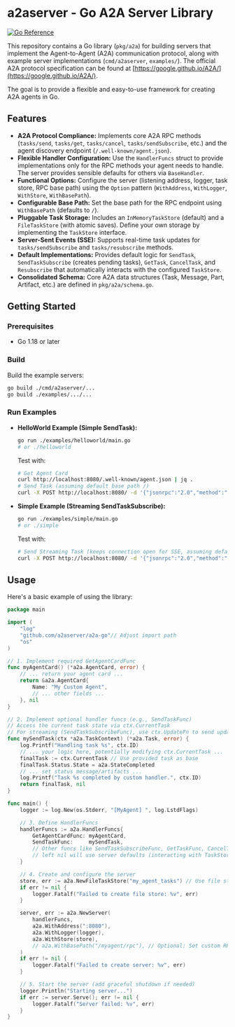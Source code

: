 # a2aserver - Go A2A Server Library

[![Go Reference](https://pkg.go.dev/badge/a2aserver/pkg/a2a.svg)](https://pkg.go.dev/a2aserver/pkg/a2a)

This repository contains a Go library (`pkg/a2a`) for building servers that implement the Agent-to-Agent (A2A) communication protocol, along with example server implementations (`cmd/a2aserver`, `examples/`). The official A2A protocol specification can be found at [https://google.github.io/A2A/](https://google.github.io/A2A/).

The goal is to provide a flexible and easy-to-use framework for creating A2A agents in Go.

## Features

*   **A2A Protocol Compliance:** Implements core A2A RPC methods (`tasks/send`, `tasks/get`, `tasks/cancel`, `tasks/sendSubscribe`, etc.) and the agent discovery endpoint (`/.well-known/agent.json`).
*   **Flexible Handler Configuration:** Use the `HandlerFuncs` struct to provide implementations only for the RPC methods your agent needs to handle. The server provides sensible defaults for others via `BaseHandler`.
*   **Functional Options:** Configure the server (listening address, logger, task store, RPC base path) using the `Option` pattern (`WithAddress`, `WithLogger`, `WithStore`, `WithBasePath`).
*   **Configurable Base Path:** Set the base path for the RPC endpoint using `WithBasePath` (defaults to `/`).
*   **Pluggable Task Storage:** Includes an `InMemoryTaskStore` (default) and a `FileTaskStore` (with atomic saves). Define your own storage by implementing the `TaskStore` interface.
*   **Server-Sent Events (SSE):** Supports real-time task updates for `tasks/sendSubscribe` and `tasks/resubscribe` methods.
*   **Default Implementations:** Provides default logic for `SendTask`, `SendTaskSubscribe` (creates pending tasks), `GetTask`, `CancelTask`, and `Resubscribe` that automatically interacts with the configured `TaskStore`.
*   **Consolidated Schema:** Core A2A data structures (Task, Message, Part, Artifact, etc.) are defined in `pkg/a2a/schema.go`.


## Getting Started

### Prerequisites

*   Go 1.18 or later

### Build

Build the example servers:

```bash
go build ./cmd/a2aserver/...
go build ./examples/.../...
```

### Run Examples

*   **HelloWorld Example (Simple SendTask):**
    ```bash
    go run ./examples/helloworld/main.go
    # or ./helloworld
    ```
    Test with:
    ```bash
    # Get Agent Card
    curl http://localhost:8080/.well-known/agent.json | jq .
    # Send Task (assuming default base path /)
    curl -X POST http://localhost:8080/ -d '{"jsonrpc":"2.0","method":"tasks/send","params":{"message":{"role":"user","parts":[{"type":"text","text":"Hi"}]}},"id":1}' | jq .
    ```

*   **Simple Example (Streaming SendTaskSubscribe):**
    ```bash
    go run ./examples/simple/main.go
    # or ./simple
    ```
    Test with:
    ```bash
    # Send Streaming Task (keeps connection open for SSE, assuming default base path /)
    curl -X POST http://localhost:8080/ -d '{"jsonrpc":"2.0","method":"tasks/sendSubscribe","params":{"message":{"role":"user","parts":[{"type":"text","text":"Stream test"}]}},"id":2}'
    ```

## Usage 

Here's a basic example of using the library:

```go
package main

import (
	"log"
	"github.com/a2aserver/a2a-go"// Adjust import path
	"os"
)

// 1. Implement required GetAgentCardFunc
func myAgentCard() (*a2a.AgentCard, error) {
	// ... return your agent card ...
	return &a2a.AgentCard{
		Name: "My Custom Agent",
		// ... other fields ...
	}, nil
}

// 2. Implement optional handler funcs (e.g., SendTaskFunc)
// Access the current task state via ctx.CurrentTask
// For streaming (SendTaskSubscribeFunc), use ctx.UpdateFn to send updates.
func mySendTask(ctx *a2a.TaskContext) (*a2a.Task, error) {
	log.Printf("Handling task %s", ctx.ID)
	// ... your logic here, potentially modifying ctx.CurrentTask ...
	finalTask := ctx.CurrentTask // Use provided task as base
	finalTask.Status.State = a2a.StateCompleted
	// ... set status message/artifacts ...
	log.Printf("Task %s completed by custom handler.", ctx.ID)
	return finalTask, nil
}

func main() {
	logger := log.New(os.Stderr, "[MyAgent] ", log.LstdFlags)

	// 3. Define HandlerFuncs
	handlerFuncs := a2a.HandlerFuncs{
		GetAgentCardFunc: myAgentCard,
		SendTaskFunc:     mySendTask,
		// Other funcs like SendTaskSubscribeFunc, GetTaskFunc, CancelTaskFunc
		// left nil will use server defaults (interacting with TaskStore).
	}

	// 4. Create and configure the server
	store, err := a2a.NewFileTaskStore("my_agent_tasks") // Use file store
	if err != nil {
		logger.Fatalf("Failed to create file store: %v", err)
	}

	server, err := a2a.NewServer(
		handlerFuncs,
		a2a.WithAddress(":8080"),
		a2a.WithLogger(logger),
		a2a.WithStore(store),
		// a2a.WithBasePath("/myagent/rpc"), // Optional: Set custom RPC base path
	)
	if err != nil {
		logger.Fatalf("Failed to create server: %v", err)
	}

	// 5. Start the server (add graceful shutdown if needed)
	logger.Println("Starting server...")
	if err := server.Serve(); err != nil {
		logger.Fatalf("Server failed: %v", err)
	}
}
```
